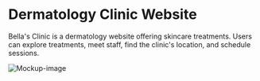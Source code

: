 # Dermatology Clinic Website
Bella's Clinic is a dermatology website offering skincare treatments. Users can explore treatments, meet staff, find the clinic's location, and schedule sessions.

![Mockup-image](assets/rm-images/mockup-image.png)